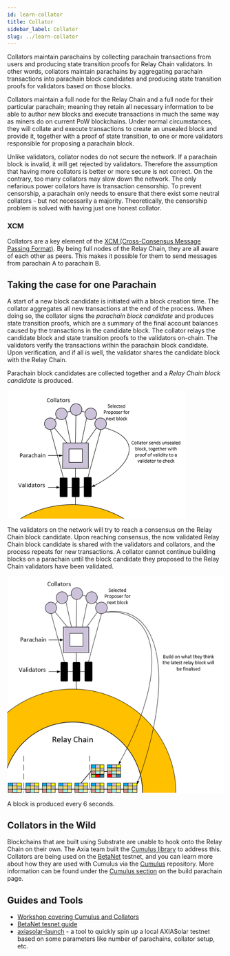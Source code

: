 ```yaml
---
id: learn-collator
title: Collator
sidebar_label: Collator
slug: ../learn-collator
---
```


Collators maintain parachains by collecting parachain transactions from users and producing state
transition proofs for Relay Chain validators. In other words, collators maintain parachains by
aggregating parachain transactions into parachain block candidates and producing state transition
proofs for validators based on those blocks.

Collators maintain a full node for the Relay Chain and a full node for their particular parachain;
meaning they retain all necessary information to be able to author new blocks and execute
transactions in much the same way as miners do on current PoW blockchains. Under normal
circumstances, they will collate and execute transactions to create an unsealed block and provide
it, together with a proof of state transition, to one or more validators responsible for proposing a
parachain block.

Unlike validators, collator nodes do not secure the network. If a parachain block is invalid, it
will get rejected by validators. Therefore the assumption that having more collators is better or
more secure is not correct. On the contrary, too many collators may slow down the network. The only
nefarious power collators have is transaction censorship. To prevent censorship, a parachain only
needs to ensure that there exist some neutral collators - but not necessarily a majority. Theoretically,
the censorship problem is solved with having just one honest collator.

### XCM

Collators are a key element of the
[XCM (Cross-Consensus Message Passing Format)](learn-cross-consensus.md).
By being full nodes of the Relay Chain, they are all aware of each other as peers. This makes it possible
for them to send messages from parachain A to parachain B.

## Taking the case for one Parachain

A start of a new block candidate is initiated with a block creation time. The collator aggregates all new transactions at the end of the process. When doing so, the collator signs the _parachain block candidate_ and produces state transition proofs, which are a summary of the final account balances caused by the transactions in the candidate block. The collator relays the candidate block and state transition proofs to the validators
on-chain. The validators verify the transactions within the parachain block candidate. Upon verification, and if
all is well, the validator shares the candidate block with the Relay Chain.

Parachain block candidates are collected together and a _Relay Chain block candidate_ is produced.

![parachain candidate block diagram](../assets/axiasolar-consensus-example-1.png)

The validators on the network will try to reach a consensus on the Relay Chain block candidate. Upon reaching consensus, the now validated Relay Chain block candidate is shared with the validators and collators, and the process repeats for new transactions. A collator cannot continue building blocks on a parachain until the block candidate they proposed to the Relay Chain validators have been validated.

![relay chain candidate block diagram](../assets/axiasolar-consensus-example-2.png)

A block is produced every 6 seconds.

## Collators in the Wild

Blockchains that are built using Substrate are unable to hook onto the Relay Chain on their own.
The Axia team built the [Cumulus library](https://github.com/axia-tech/cumulus/) to address this.
Collators are being used on the [BetaNet](../build/build-parachains.md##testing-a-parachains:-betanet-testnet) testnet, and you can learn more
about how they are used with Cumulus via the [Cumulus](https://github.com/axia-tech/cumulus/)
repository. More information can be found under the [Cumulus section](../build/build-parachains.md###cumulus) on
the build parachain page.

## Guides and Tools

- [Workshop covering Cumulus and Collators](https://substrate.dev/cumulus-workshop/)
- [BetaNet tesnet guide](../build/build-parachains.md##testing-a-parachains:-betanet-testnet)
- [axiasolar-launch](https://github.com/shawntabrizi/axiasolar-launch) - a tool to quickly spin up a
  local AXIASolar testnet based on some parameters like number of parachains, collator setup, etc.
